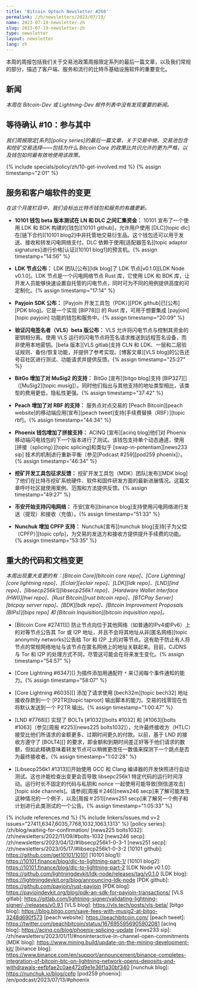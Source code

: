 ```yaml
---
title: 'Bitcoin Optech Newsletter #260'
permalink: /zh/newsletters/2023/07/19/
name: 2023-07-19-newsletter-zh
slug: 2023-07-19-newsletter-zh
type: newsletter
layout: newsletter
lang: zh
---
```

本周的周报包括我们关于交易池政策周报限定系列的最后一篇文章，以及我们常规的部分，描述了客户端、服务和流行的比特币基础设施软件的重要变化。

## 新闻

_本周在 Bitcoin-Dev 或 Lightning-Dev 邮件列表中没有发现重要的新闻。_

## 等待确认 #10：参与其中

_我们周报限定[系列][policy series]的最后一篇文章，关于交易中继、交易池包含和挖矿交易选择——包括为什么 Bitcoin Core 的政策比共识允许的更为严格，以及钱包如何最有效地使用该政策。_

{% include specials/policy/zh/10-get-involved.md %} {% assign timestamp="2:01" %}

## 服务和客户端软件的变更

*在这个月度栏目中，我们会标出比特币钱包和服务的有趣更新。*

- **<!--wallet-10101-beta-testing-pooling-funds-between-ln-and-dlcs-->10101 钱包 beta 版本测试在 LN 和 DLC 之间汇集资金：**
  10101 宣布了一个使用 LDK 和 BDK 构建的[钱包][10101 github]，允许用户使用 [DLC][topic dlc]在[链下合约][10101 blog2]中非托管地交易衍生品。这个钱包还可以用于发送、接收和转发闪电网络支付。DLC 依赖于使用[适配器签名][topic adaptor signatures]进行价格[认证][10101 blog1]的预言机。{% assign timestamp="14:56" %}

- **LDK 节点公布：**
  LDK 团队[公布][ldk blog]了 LDK 节点[v0.1.0][LDK Node v0.1.0]。LDK 节点是一个闪电网络节点 Rust 库，它使用 LDK 和 BDK 库，让开发人员能够快速设置自托管的闪电节点，同时可为不同的用例提供高度的可定制化。{% assign timestamp="17:14" %}

- **Payjoin SDK 公布：**
  [Payjoin 开发工具包（PDK）][PDK github]已[公布][PDK blog]。它是一个实现 [BIP78][] 的 Rust 库，可用于想要集成 [payjoin][topic payjoin] 功能的钱包和服务中。{% assign timestamp="20:09" %}

- **验证闪电签名者（VLS）beta 版公布：**
  VLS 允许将闪电节点与控制其资金的密钥相分离。使用 VLS 运行的闪电节点将签名请求推送到远程签名设备，而非使用本地密钥。[beta 版本][VLS gitlab]支持 CLN 和 LDK、一层和二层验证规则、备份/恢复功能，并提供了参考实现。[博客文章][VLS blog]的公告还号召社区进行测试、功能请求并提供反馈。{% assign timestamp="25:27" %}

- **BitGo 增加了对 MuSig2 的支持：**
  BitGo [宣布][bitgo blog]支持 [BIP327][]（[MuSig2][topic musig]）。同时他们指出与其他支持的地址类型相比，该类型的费用更低，隐私性更强。{% assign timestamp="37:42" %}

- **Peach 增加了对 RBF 的支持：**
  服务点对点交易的 [Peach Bitcoin][peach website]的移动端应用[宣布][peach tweet]支持[手续费替换（RBF）][topic rbf]。{% assign timestamp="44:34" %}

- **Phoenix 钱包增加了拼接支持：**
  ACINQ [宣布][acinq blog]他们对 Phoenix 移动端闪电钱包的下一个版本进行了测试。该钱包支持单个动态通道，使用[拼接（splicing）][topic splicing]和类似于 [swap-in-potentiam][news233 sip] 技术的机制进行重新平衡（参见[Podcast #259][pod259 phoenix]）。{% assign timestamp="46:34" %}

- **<!--mining-development-kit-call-for-feedback-->挖矿开发工具包征求反馈：**
  挖矿开发工具包（MDK）团队[发布][MDK blog]了他们在比特币挖矿系统硬件、软件和固件研发方面的最新进展情况。这篇文章呼吁社区就使用案例、范围和方法提供反馈。{% assign timestamp="49:27" %}

- **<!--binance-adds-lightning-support-->币安开始支持闪电网络：**
  币安[宣布][binance blog]支持使用闪电网络进行发送（提现）和接收（充值）。{% assign timestamp="51:33" %}

- **Nunchuk 增加 CPFP 支持：**
  Nunchuk[宣布][nunchuk blog]支持[子为父偿（CPFP）][topic cpfp]，为交易的发送方和接收方提供提升手续费的功能。{% assign timestamp="53:35" %}

## 重大的代码和文档变更

*本周出现重大变更的有：[Bitcoin Core][bitcoin core repo]、[Core Lightning][core lightning repo]、[Eclair][eclair repo]、[LDK][ldk repo]、[LND][lnd repo]、[libsecp256k1][libsecp256k1 repo]、[Hardware Wallet Interface (HWI)][hwi repo]、[Rust Bitcoin][rust bitcoin repo]、[BTCPay Server][btcpay server repo]、[BDK][bdk repo]、[Bitcoin Improvement Proposals (BIPs)][bips repo] 和 [Bitcoin Inquisition][bitcoin inquisition repo]。*

- [Bitcoin Core #27411][] 防止节点向位于其他网络（如普通的IPv4或IPv6）上的对等节点公告其 Tor 或 I2P 地址，并且不会将其地址从非[匿名网络][topic anonymity networks]公告给 Tor 和 I2P 上的对等节点。这有助于防止有人将节点的常规网络地址与该节点在匿名网络上的地址关联起来。目前，CJDNS 与 Tor 和 I2P 的处理方式不同，尽管这可能会在将来发生变化。{% assign timestamp="54:57" %}

- [Core Lightning #6347][] 为插件添加用通配符 `*` 来订阅每个事件通知的能力。{% assign timestamp="58:07" %}

- [Core Lightning #6035][] 添加了请求使用 [bech32m][topic bech32] 地址接收存款到一个 [P2TR][topic taproot] 输出脚本的能力。交易的找零现在也将默认发送到一个 P2TR 输出。{% assign timestamp="1:00:47" %}

- [LND #7768][] 实现了 BOLTs [#1032][bolts #1032] 和 [#1063][bolts #1063]（参见[周报 #225][news225 bolts1032]），允许最终接收方（HTLC）接受比他们所请求的金额更多、过期时间更久的付款。以前，基于 LND 的接收方遵守了 [BOLT4][] 的要求，即金额和到期时间差正好等于他们请求的数额，但如此精确意味着转发节点可以稍微更改任一数值来探测下一个跳点是否为最终接收者。{% assign timestamp="1:02:28" %}

- [Libsecp256k1 #1313][]开始使用 GCC 和 Clang 编译器的开发快照进行自动测试。这也许能检查出变更会否导致 libsepc256k1 特定代码的运行时间浮动。运行时长不固定的代码与私钥和 nonce 一起使用可能导致[侧信道攻击][topic side channels]。请参阅[周报＃246][news246 secp]来了解可能发生这种情况的一个例子，以及[周报＃251][news251 secp]来了解另一个例子和计划进行此类测试的一个公告。{% assign timestamp="1:05:33" %}

{% include references.md %}
{% include linkers/issues.md v=2 issues="27411,6347,6035,7768,1032,1063,1313" %}
[policy series]: /zh/blog/waiting-for-confirmation/
[news225 bolts1032]: /zh/newsletters/2022/11/09/#bolts-1032
[news246 secp]: /zh/newsletters/2023/04/12/#libsecp256k1-0-3-1
[news251 secp]: /zh/newsletters/2023/05/17/#libsecp256k1-0-3-2
[10101 github]: https://github.com/get10101/10101
[10101 blog1]: https://10101.finance/blog/dlc-to-lightning-part-1/
[10101 blog2]: https://10101.finance/blog/dlc-to-lightning-part-2
[LDK Node v0.1.0]: https://github.com/lightningdevkit/ldk-node/releases/tag/v0.1.0
[LDK blog]: https://lightningdevkit.org/blog/announcing-ldk-node
[PDK github]: https://github.com/payjoin/rust-payjoin
[PDK blog]: https://payjoindevkit.org/blog/pdk-an-sdk-for-payjoin-transactions/
[VLS gitlab]: https://gitlab.com/lightning-signer/validating-lightning-signer/-/releases/v0.9.1
[VLS blog]: https://vls.tech/posts/vls-beta/
[bitgo blog]: https://blog.bitgo.com/save-fees-with-musig2-at-bitgo-3248d690f573
[peach website]: https://peachbitcoin.com/
[peach tweet]: https://twitter.com/peachbitcoin/status/1676955956905902081
[acinq blog]: https://acinq.co/blog/phoenix-splicing-update
[news233 sip]: /zh/newsletters/2023/01/11/#noninteractive-ln-channel-open-commitments
[MDK blog]: https://www.mining.build/update-on-the-mining-development-kit/
[binance blog]: https://www.binance.com/en/support/announcement/binance-completes-integration-of-bitcoin-btc-on-lightning-network-opens-deposits-and-withdrawals-eefbfae2c0ae472d9e1e36f1a30bf340
[nunchuk blog]: https://nunchuk.io/blog/cpfp
[pod259 phoenix]: /en/podcast/2023/07/13/#phoenix
